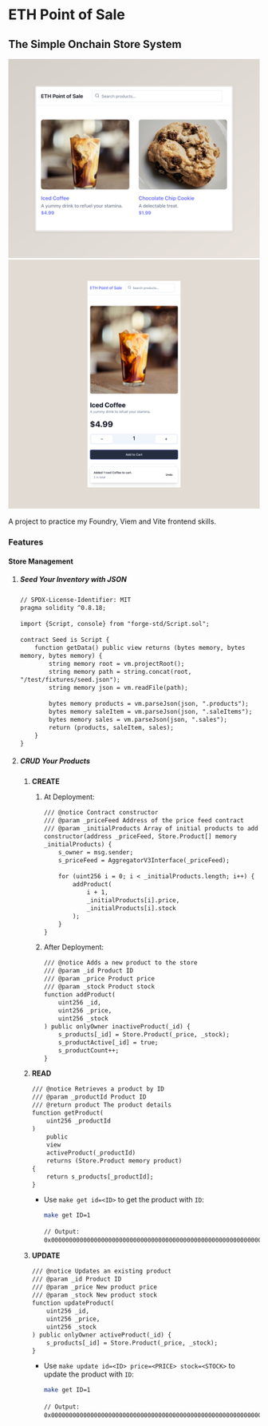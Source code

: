 # ETH Point of Sale

## The Simple Onchain Store System

![DEMO](./store-demo.jpeg)
![MOBILE_DEMO](./mobile-demo.png)

A project to practice my Foundry, Viem and Vite frontend skills.

### Features

#### Store Management

1. ##### Seed Your Inventory with JSON

    ```solidity
    // SPDX-License-Identifier: MIT
    pragma solidity ^0.8.18;

    import {Script, console} from "forge-std/Script.sol";

    contract Seed is Script {
        function getData() public view returns (bytes memory, bytes memory, bytes memory) {
            string memory root = vm.projectRoot();
            string memory path = string.concat(root, "/test/fixtures/seed.json");
            string memory json = vm.readFile(path);

            bytes memory products = vm.parseJson(json, ".products");
            bytes memory saleItem = vm.parseJson(json, ".saleItems");
            bytes memory sales = vm.parseJson(json, ".sales");
            return (products, saleItem, sales);
        }
    }
    ```

2. ##### CRUD Your Products

    1. **CREATE**

        1. At Deployment:

            ```solidity
            /// @notice Contract constructor
            /// @param _priceFeed Address of the price feed contract
            /// @param _initialProducts Array of initial products to add
            constructor(address _priceFeed, Store.Product[] memory _initialProducts) {
                s_owner = msg.sender;
                s_priceFeed = AggregatorV3Interface(_priceFeed);

                for (uint256 i = 0; i < _initialProducts.length; i++) {
                    addProduct(
                        i + 1,
                        _initialProducts[i].price,
                        _initialProducts[i].stock
                    );
                }
            }
            ```

        2. After Deployment:

            ```solidity
            /// @notice Adds a new product to the store
            /// @param _id Product ID
            /// @param _price Product price
            /// @param _stock Product stock
            function addProduct(
                uint256 _id,
                uint256 _price,
                uint256 _stock
            ) public onlyOwner inactiveProduct(_id) {
                s_products[_id] = Store.Product(_price, _stock);
                s_productActive[_id] = true;
                s_productCount++;
            }
            ```

    2. **READ**

         ```solidity
         /// @notice Retrieves a product by ID
         /// @param _productId Product ID
         /// @return product The product details
         function getProduct(
             uint256 _productId
         )
             public
             view
             activeProduct(_productId)
             returns (Store.Product memory product)
         {
             return s_products[_productId];
         }
        ```

        - Use `make get id=<ID>` to get the product with `ID`:

            ```bash
            make get ID=1

            // Output:
            0x00000000000000000000000000000000000000000000000000000000000001f30000000000000000000000000000000000000000000000000000000000000032
            ```

    3. **UPDATE**

        ```solidity
        /// @notice Updates an existing product
        /// @param _id Product ID
        /// @param _price New product price
        /// @param _stock New product stock
        function updateProduct(
            uint256 _id,
            uint256 _price,
            uint256 _stock
        ) public onlyOwner activeProduct(_id) {
            s_products[_id] = Store.Product(_price, _stock);
        }
        ```

        - Use `make update id=<ID> price=<PRICE> stock=<STOCK>` to update the product with `ID`:

            ```bash
            make get ID=1

            // Output:
            0x00000000000000000000000000000000000000000000000000000000000001f30000000000000000000000000000000000000000000000000000000000000032
            ```
